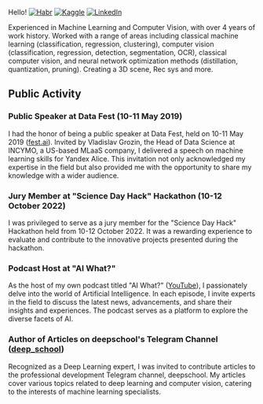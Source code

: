 Hello!
[![Habr](https://img.shields.io/badge/LinkedIn-Ilya12c-blue)](https://habr.com/ru/users/Ilya12c/)
[![Kaggle](https://img.shields.io/badge/Kaggle-Ilia-blue)](https://www.kaggle.com/techguardian)
[![LinkedIn](https://img.shields.io/badge/LinkedIn-IliaB12-blue)](https://www.linkedin.com/in/ilia-bakalets/)

Experienced in Machine Learning and Computer Vision, with over 4 years of work history. Worked with a range of areas including classical machine learning (classification, regression, clustering), computer vision (classification, regression, detection, segmentation, OCR), classical computer vision, and neural network optimization methods (distillation, quantization, pruning). Creating a 3D scene, Rec sys and more.

## Public Activity

### Public Speaker at Data Fest (10-11 May 2019)
I had the honor of being a public speaker at Data Fest, held on 10-11 May 2019 ([fest.ai](https://fest.ai)). Invited by Vladislav Grozin, the Head of Data Science at INCYMO, a US-based MLaaS company, I delivered a speech on machine learning skills for Yandex Alice. This invitation not only acknowledged my expertise in the field but also provided me with the opportunity to share my knowledge with a wider audience.

### Jury Member at "Science Day Hack" Hackathon (10-12 October 2022)
I was privileged to serve as a jury member for the "Science Day Hack" Hackathon held from 10-12 October 2022. It was a rewarding experience to evaluate and contribute to the innovative projects presented during the hackathon.

### Podcast Host at "AI What?"
As the host of my own podcast titled "AI What?" ([YouTube](https://www.youtube.com/@ai_what/)), I passionately delve into the world of Artificial Intelligence. In each episode, I invite experts in the field to discuss the latest news, advancements, and share their insights and experiences. The podcast serves as a platform to explore the diverse facets of AI.

### Author of Articles on deepschool's Telegram Channel ([deep_school](https://t.me/deep_school))
Recognized as a Deep Learning expert, I was invited to contribute articles to the professional development Telegram channel, deepschool. My articles cover various topics related to deep learning and computer vision, catering to the interests of machine learning specialists.

